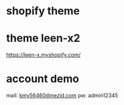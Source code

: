 # shopify theme
# theme leen-x2

https://leen-x.myshopify.com/

# account demo
mail: kmy56460@nezid.com
pw: admin12345
